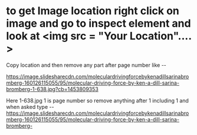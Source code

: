 # to get Image location right click on image and go to inspect element and look at <img src = "Your Location".... >
Copy location and then remove any part after page number like --

https://image.slidesharecdn.com/moleculardrivingforcebykenadillsarinabromberg-160126115055/95/molecular-driving-force-by-ken-a-dill-sarina-bromberg-1-638.jpg?cb=1453809353

Here 1-638.jpg 1 is page number so remove anything after 1 including 1 and when asked type --
https://image.slidesharecdn.com/moleculardrivingforcebykenadillsarinabromberg-160126115055/95/molecular-driving-force-by-ken-a-dill-sarina-bromberg-
